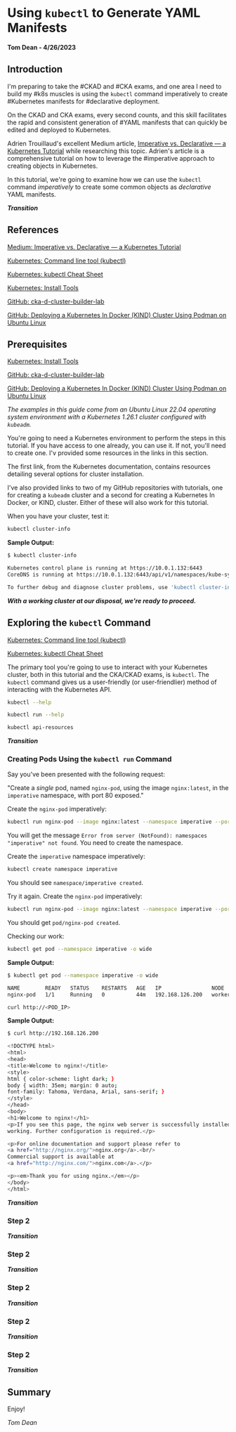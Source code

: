 # Using `kubectl` to Generate YAML Manifests
**Tom Dean - 4/26/2023**

## Introduction

I'm preparing to take the #CKAD and #CKA exams, and one area I need to build my #k8s muscles is using the `kubectl` command imperatively to create #Kubernetes manifests for #declarative deployment.

On the CKAD and CKA exams, every second counts, and this skill facilitates the rapid and consistent generation of #YAML manifests that can quickly be edited and deployed to Kubernetes.

Adrien Trouillaud's excellent Medium article, [Imperative vs. Declarative — a Kubernetes Tutorial](https://medium.com/payscale-tech/imperative-vs-declarative-a-kubernetes-tutorial-4be66c5d8914) while researching this topic. Adrien's article is a comprehensive tutorial on how to leverage the #imperative approach to creating objects in Kubernetes.

In this tutorial, we're going to examine how we can use the `kubectl` command *imperatively* to create some common objects as *declarative* YAML manifests.

***Transition***

## References

[Medium: Imperative vs. Declarative — a Kubernetes Tutorial](https://medium.com/payscale-tech/imperative-vs-declarative-a-kubernetes-tutorial-4be66c5d8914)

[Kubernetes: Command line tool (kubectl)](https://kubernetes.io/docs/reference/kubectl/)

[Kubernetes: kubectl Cheat Sheet](https://kubernetes.io/docs/reference/kubectl/cheatsheet/)

[Kubernetes: Install Tools](https://kubernetes.io/docs/tasks/tools/)

[GitHub: cka-d-cluster-builder-lab](https://github.com/southsidedean/cka-d-cluster-builder-lab)

[GitHub: Deploying a Kubernetes In Docker (KIND) Cluster Using Podman on Ubuntu Linux](https://github.com/southsidedean/deploy-kind-using-podman-ubuntu)

[]()

[]()

[]()

[]()


## Prerequisites

[Kubernetes: Install Tools](https://kubernetes.io/docs/tasks/tools/)

[GitHub: cka-d-cluster-builder-lab](https://github.com/southsidedean/cka-d-cluster-builder-lab)

[GitHub: Deploying a Kubernetes In Docker (KIND) Cluster Using Podman on Ubuntu Linux](https://github.com/southsidedean/deploy-kind-using-podman-ubuntu)

*The examples in this guide come from an Ubuntu Linux 22.04 operating system environment with a Kubernetes 1.26.1 cluster configured with `kubeadm`.*

You're going to need a Kubernetes environment to perform the steps in this tutorial.  If you have access to one already, you can use it.  If not, you'll need to create one.  I'v provided some resources in the links in this section.

The first link, from the Kubernetes documentation, contains resources detailing several options for cluster installation.

I've also provided links to two of my GitHub repositories with tutorials, one for creating a `kubeadm` cluster and a second for creating a Kubernetes In Docker, or KIND, cluster.  Either of these will also work for this tutorial.

When you have your cluster, test it:
```bash
kubectl cluster-info
```

**Sample Output:**
```bash
$ kubectl cluster-info

Kubernetes control plane is running at https://10.0.1.132:6443
CoreDNS is running at https://10.0.1.132:6443/api/v1/namespaces/kube-system/services/kube-dns:dns/proxy

To further debug and diagnose cluster problems, use 'kubectl cluster-info dump'.
```

***With a working cluster at our disposal, we're ready to proceed.***

## Exploring the `kubectl` Command

[Kubernetes: Command line tool (kubectl)](https://kubernetes.io/docs/reference/kubectl/)

[Kubernetes: kubectl Cheat Sheet](https://kubernetes.io/docs/reference/kubectl/cheatsheet/)

The primary tool you're going to use to interact with your Kubernetes cluster, both in this tutorial and the CKA/CKAD exams, is `kubectl`.  The `kubectl` command gives us a user-friendly (or user-friendlier) method of interacting with the Kubernetes API.

```bash
kubectl --help
```


```bash
kubectl run --help
```

```bash
kubectl api-resources
```


***Transition***

### Creating Pods Using the `kubectl run` Command



Say you've been presented with the following request:

"Create a *single* pod, named `nginx-pod`, using the image `nginx:latest`, in the `imperative` namespace, with port 80 exposed."

Create the `nginx-pod` imperatively:
```bash
kubectl run nginx-pod --image nginx:latest --namespace imperative --port=80
```

You will get the message `Error from server (NotFound): namespaces "imperative" not found`.  You need to create the namespace.

Create the `imperative` namespace imperatively:
```bash
kubectl create namespace imperative
```

You should see `namespace/imperative created`.

Try it again.  Create the `nginx-pod` imperatively:
```bash
kubectl run nginx-pod --image nginx:latest --namespace imperative --port=80
```

You should get `pod/nginx-pod created`.

Checking our work:
```bash
kubectl get pod --namespace imperative -o wide
```

**Sample Output:**
```bash
$ kubectl get pod --namespace imperative -o wide

NAME        READY   STATUS    RESTARTS   AGE   IP                NODE             NOMINATED NODE   READINESS GATES
nginx-pod   1/1     Running   0          44m   192.168.126.200   worker-node-01   <none>           <none>
```


```bash
curl http://<POD_IP>
```

**Sample Output:**
```bash
$ curl http://192.168.126.200

<!DOCTYPE html>
<html>
<head>
<title>Welcome to nginx!</title>
<style>
html { color-scheme: light dark; }
body { width: 35em; margin: 0 auto;
font-family: Tahoma, Verdana, Arial, sans-serif; }
</style>
</head>
<body>
<h1>Welcome to nginx!</h1>
<p>If you see this page, the nginx web server is successfully installed and
working. Further configuration is required.</p>

<p>For online documentation and support please refer to
<a href="http://nginx.org/">nginx.org</a>.<br/>
Commercial support is available at
<a href="http://nginx.com/">nginx.com</a>.</p>

<p><em>Thank you for using nginx.</em></p>
</body>
</html>
```


***Transition***

### Step 2



***Transition***

### Step 2



***Transition***

### Step 2



***Transition***

### Step 2



***Transition***

### Step 2



***Transition***

## Summary



Enjoy!

*Tom Dean*
